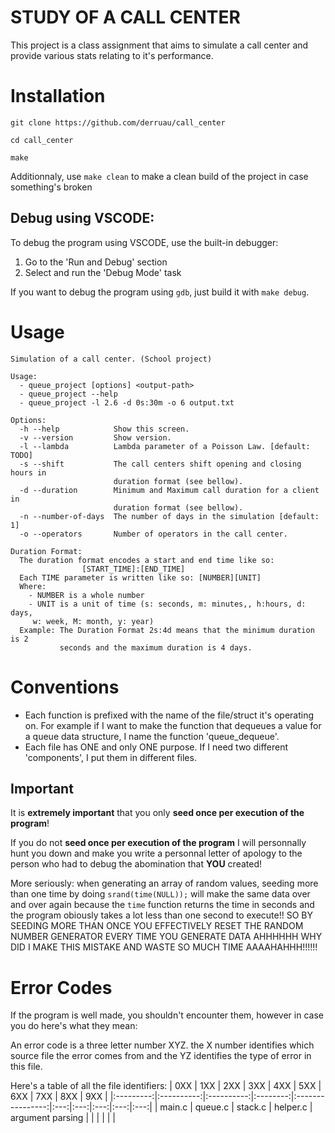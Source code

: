 # STUDY OF A CALL CENTER

This project is a class assignment that aims to simulate a call center and provide various stats relating to it's performance.

# Installation

```shell
git clone https://github.com/derruau/call_center

cd call_center

make
```

Additionnaly, use ``make clean`` to make a clean build of the project in case something's broken

## Debug using VSCODE:
To debug the program using VSCODE, use the built-in debugger:
1. Go to the 'Run and Debug' section
2. Select and run the 'Debug Mode' task

If you want to debug the program using ``gdb``, just build it with ``make debug``.

# Usage

```
Simulation of a call center. (School project)

Usage:
  - queue_project [options] <output-path>
  - queue_project --help
  - queue_project -l 2.6 -d 0s:30m -o 6 output.txt

Options:
  -h --help            Show this screen.
  -v --version         Show version.
  -l --lambda          Lambda parameter of a Poisson Law. [default: TODO]
  -s --shift           The call centers shift opening and closing hours in 
                       duration format (see bellow).
  -d --duration        Minimum and Maximum call duration for a client in 
                       duration format (see bellow).
  -n --number-of-days  The number of days in the simulation [default: 1]
  -o --operators       Number of operators in the call center.

Duration Format:
  The duration format encodes a start and end time like so:
                [START_TIME]:[END_TIME]
  Each TIME parameter is written like so: [NUMBER][UNIT]
  Where:
    - NUMBER is a whole number
    - UNIT is a unit of time (s: seconds, m: minutes,, h:hours, d: days,
     w: week, M: month, y: year)
  Example: The Duration Format 2s:4d means that the minimum duration is 2
           seconds and the maximum duration is 4 days.
```


# Conventions

- Each function is prefixed with the name of the file/struct it's operating on. For example if I want to make the function that dequeues a value for a queue data structure, I name the function 'queue_dequeue'.
- Each file has ONE and only ONE purpose. If I need two different 'components', I put them in different files.

## Important
It is **extremely important** that you only **seed once per execution of the program**!

If you do not **seed once per execution of the program** I will personnally hunt you down and make you write a personnal letter of apology to the person who had to debug the abomination that **YOU** created!

More seriously: when generating an array of random values, seeding more than one time by doing ``srand(time(NULL));`` will make the same data over and over again because the ``time`` function returns the time in seconds and the program obiously takes a lot less than one second to execute!! SO BY SEEDING MORE THAN ONCE YOU EFFECTIVELY RESET THE RANDOM NUMBER GENERATOR EVERY TIME YOU GENERATE DATA AHHHHHH WHY DID I MAKE THIS MISTAKE AND WASTE SO MUCH TIME AAAAHAHHH!!!!!!

# Error Codes

If the program is well made, you shouldn't encounter them, however in case you do here's what they mean:

An error code is a three letter number XYZ. the X number identifies which source file the error comes from and the YZ identifies the type of error in this file.

Here's a table of all the file identifiers:
|    0XX    |     1XX    |     2XX    |    3XX   |        4XX       | 5XX | 6XX | 7XX | 8XX | 9XX |
|:---------:|:----------:|:----------:|:--------:|:----------------:|:---:|:---:|:---:|:---:|:---:|
|   main.c  |   queue.c  |   stack.c  | helper.c | argument parsing |     |     |     |     |     | 
